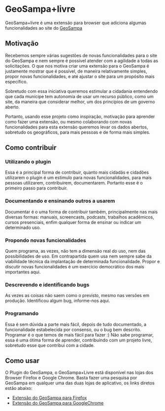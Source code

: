 # GeoSampa+livre

GeoSampa+livre é uma extensão para browser que adiciona algumas funcionalidades ao site do [GeoSampa](http://geosampa.prefeitura.sp.gov.br)

## Motivação

Recebemos sempre várias sugestões de novas funcionalidades para o site do GeoSampa e nem sempre é possível atender com a agilidade a todas as solicitações. O que nos motiva criar uma extensão para o GeoSampa é justamente mostrar que é possível, de maneira relativamente simples, propor novas funcionalidades, e até ajustar o site para um propósito mais específico.

Sobretudo com essa iniciativa queremos estimular a cidadania entendendo que cada munícipe tem autonomia de usar um recurso público, como um site, da maneira que considerar melhor, um dos princípios de um governo aberto.

Portanto, usando esse projeto como inspiração, motivação para aprender como fazer uma extensão, ou mesmo colaborando com novas funcionalidades para esta extensão queremos levar os dados abertos, sobretudo os geográficos, para mais pessoas e de forma mais simples.

## Como contribuir

### Utilizando o plugin
Essa é a principal forma de contribuir, quanto mais cidadãs e cidadões utilizarem o plugin é um estimulo para novas funcionalidades, para mais pessoas utilizarem, contribuirem, documentarem. Portanto esse é o primeiro passo para contribuir.

### Documentando e ensinando outros a usarem
Documentar é o uma forma de contribuir também, principalmente nas mais diversas formas: manuais, screencasts, podcasts, trabalhos acadêmicos, cursos presenciais, enfim qualquer forma de ensinar ou indicar um determinado uso.

### Propondo novas funcionalidades
Quem programa, as vezes, não tem a dimensão real do uso, nem das possibilidades de uso. Em contrapartida quem usa nem sempre sabe da viabilidade técnica da implantação de determinada funcionalidade. Propor e discutir novas funcionalidades é um exercício democrático dos mais importantes aqui. 

### Descrevendo e identificando bugs
As vezes as coisas não saem como o previsto, mesmo nas versões em produção. Identificou algum bug, informe-nos aqui.

### Programando
Essa é sem dúvida a parte mais fácil, depois de tudo documentado, a funcionalidade estabelecida por consenso, ou o bug bem descrito. Programar é o que temos de mais fácil para fazer :) Não sabe programar, essa é uma ótima forma de aprender, contribuindo com um projeto livre, sobretudo esse que contribui com a cidade.

## Como usar

O Plugin do GeoSampa, o GeoSampa+Livre está disponível nas lojas dos Browser Firefox e Google Chrome. Basta fazer uma pesquisa por GeoSampa em qualquer uma das duas lojas de aplicativo, os links diretos estão abaixo:

- [Extensão do GeoSampa para Firefox](https://addons.mozilla.org/pt-BR/firefox/addon/geosampa-livre/)
- [Extensão do GeoSampa para GoogleChrome](https://chrome.google.com/webstore/detail/geosampa%2Blivre/blodiljgmokaioebejlhlmniiafddmbk)